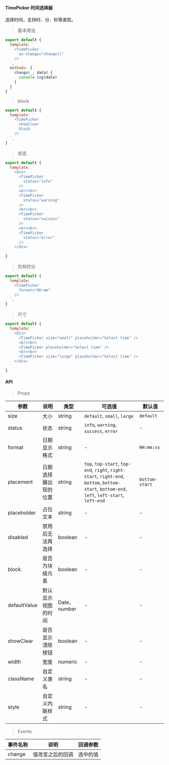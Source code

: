 #### TimePicker 时间选择器

选择时间，支持时、分、秒等类型。

> 基本用法

```js
export default {
  template: `
    <TimePicker
      on-change="change()"
    />
  `,
  methods: {
    change(_, data) {
      console.log(data)
    }
  }
}
```

> block

```js
export default {
  template: `
    <TimePicker
      showClear
      block
    />
  `,
}
```

> 状态

```js
export default {
  template: `
    <div>
      <TimePicker
        status="info"
      />
      <br><br>
      <TimePicker
        status="warning"
      />
      <br><br>
      <TimePicker
        status="success"
      />
      <br><br>
      <TimePicker
        status="error"
      />
    </div>
  `
}
```

> 仅有时分

```js
export default {
  template: `
    <TimePicker
      format="HH:mm"
    />
  `,
}
```

> 尺寸

```js
export default {
  template: `
    <div>
      <TimePicker size="small" placeholder="Select time" />
      <br><br>
      <TimePicker placeholder="Select time" />
      <br><br>
      <TimePicker size="large" placeholder="Select time" />
    </div>
  `
}
```

#### API

> Props

参数 | 说明 | 类型 | 可选值 | 默认值
---|---|---|---|---
size | 大小 | string | `default`, `small`, `large` | `default`
status | 状态 | string | `info`, `warning`, `success`, `error` | -
format | 日期显示格式 | string | - | `HH:mm:ss`
placement | 日期选择器出现的位置 | string | `top`, `top-start`, `top-end`, `right`, `right-start`, `right-end`, `bottom`, `bottom-start`, `bottom-end`, `left`, `left-start`, `left-end` | `bottom-start`
placeholder | 占位文本 | string | - | -
disabled | 禁用后无法再选择 | boolean | - | -
block | 是否为块级元素 | boolean | - | -
defaultValue | 默认显示视图的时间 | Date、number | - | -
showClear | 是否显示清除按钮 | boolean | - | -
width | 宽度 | numeric | - | -
className | 自定义类名 | string | - | -
style | 自定义内联样式 | string | - | -

> Events

事件名称 | 说明 | 回调参数
---|---|---
change | 值改变之后的回调 | 选中的值